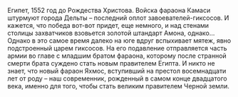 <!--2016-11-26 21:19:54-->
Египет, 1552 год до Рождества Христова. Войска фараона Камаси штурмуют города Дельты – последний оплот завоевателей-гиксосов. И кажется, что победа вот-вот придет, еще немного, и над стенами столицы захватчиков взовьется золотой штандарт Амона, однако… Однако в это самое время далеко на юге вдруг вспыхивает мятеж, явно подстроенный царем гиксосов. На его подавление отправляется часть армии во главе с младшим братом фараона, которому после странной смерти брата суждено стать новым правителем Египта. И никто не знает, что новый фараон Яхмос, вступивший на престол восемнадцати лет от роду – наш современник, рожденный в самом конце двадцатого века, именно для того, чтобы стать великим правителем Черной земли.